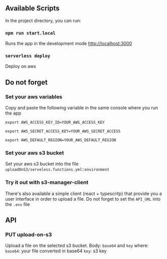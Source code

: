 ## Available Scripts

In the project directory, you can run:

### `npm run start.local`

Runs the app in the development mode [http://localhost:3000](http://localhost:4000) 

### `serverless deploy`

Deploy on aws 

## Do not forget

### Set your aws variables

Copy and paste the following variable in the same console where you run the app

`export AWS_ACCESS_KEY_ID=YOUR_AWS_ACCESS_KEY`

`export AWS_SECRET_ACCESS_KEY=YOUR_AWS_SECRET_ACCESS`

`export AWS_DEFAULT_REGION=YOUR_AWS_DEFAULT_REGION`

### Set your aws s3 bucket

Set your aws s3 bucket into the file `uploadOnS3/serveless.functions.yml`::`environment`

### Try it out with s3-manager-client
There's also available a simple client (react + typescritp) that provide you a user interface in order to upload a file.
Do not forget to set the `API_URL` into the `.env` file


## API

### PUT upload-on-s3

Upload a file on the selected s3 bucket. Body: `base64` and `key` where:
`base64`: your file converted in base64
`key`: s3 key
